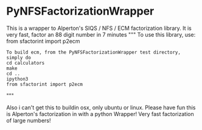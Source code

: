 # PyNFSFactorizationWrapper
This is a wrapper to Alperton's SIQS / NFS / ECM factorization library. It is very fast, factor an 88 digit number in 7 minutes
""" To use this library, use:
    from sfactorint import p2ecm 

    To build ecm, from the PyNFSFactorizationWrapper test directory, simply do
    cd calculators
    make
    cd ..
    ipython3
    from sfactorint import p2ecm
"""

Also i can't get this to buildin osx, only ubuntu or linux. Please have fun this is Alperton's factorization in with a python Wrapper! Very fast factorization of large numbers!
